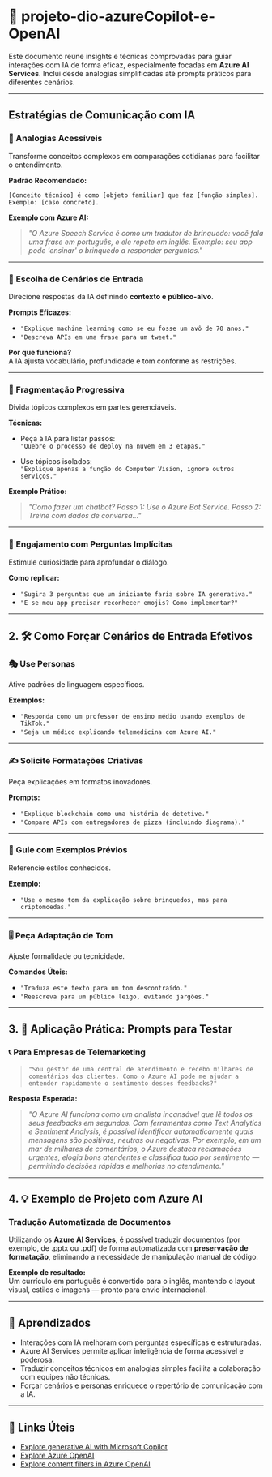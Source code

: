 
# 🧠 projeto-dio-azureCopilot-e-OpenAI

Este documento reúne insights e técnicas comprovadas para guiar interações com IA de forma eficaz, especialmente focadas em **Azure AI Services**. Inclui desde analogias simplificadas até prompts práticos para diferentes cenários.

---

## Estratégias de Comunicação com IA

### 📌 Analogias Acessíveis

Transforme conceitos complexos em comparações cotidianas para facilitar o entendimento.

**Padrão Recomendado:**

```
[Conceito técnico] é como [objeto familiar] que faz [função simples].  
Exemplo: [caso concreto].
```

**Exemplo com Azure AI:**

> *"O Azure Speech Service é como um tradutor de brinquedo: você fala uma frase em português, e ele repete em inglês. Exemplo: seu app pode 'ensinar' o brinquedo a responder perguntas."*

---

### 📌 Escolha de Cenários de Entrada

Direcione respostas da IA definindo **contexto e público-alvo**.

**Prompts Eficazes:**

- `"Explique machine learning como se eu fosse um avô de 70 anos."`
- `"Descreva APIs em uma frase para um tweet."`

**Por que funciona?**  
A IA ajusta vocabulário, profundidade e tom conforme as restrições.

---

### 📌 Fragmentação Progressiva

Divida tópicos complexos em partes gerenciáveis.

**Técnicas:**

- Peça à IA para listar passos:  
  `"Quebre o processo de deploy na nuvem em 3 etapas."`

- Use tópicos isolados:  
  `"Explique apenas a função do Computer Vision, ignore outros serviços."`

**Exemplo Prático:**

> *"Como fazer um chatbot? Passo 1: Use o Azure Bot Service. Passo 2: Treine com dados de conversa..."*

---

### 📌 Engajamento com Perguntas Implícitas

Estimule curiosidade para aprofundar o diálogo.

**Como replicar:**

- `"Sugira 3 perguntas que um iniciante faria sobre IA generativa."`
- `"E se meu app precisar reconhecer emojis? Como implementar?"`

---

## 2. 🛠️ Como Forçar Cenários de Entrada Efetivos

### 🎭 Use Personas

Ative padrões de linguagem específicos.

**Exemplos:**

- `"Responda como um professor de ensino médio usando exemplos de TikTok."`
- `"Seja um médico explicando telemedicina com Azure AI."`

---

### ✍️ Solicite Formatações Criativas

Peça explicações em formatos inovadores.

**Prompts:**

- `"Explique blockchain como uma história de detetive."`
- `"Compare APIs com entregadores de pizza (incluindo diagrama)."`

---

### 📂 Guie com Exemplos Prévios

Referencie estilos conhecidos.

**Exemplo:**

- `"Use o mesmo tom da explicação sobre brinquedos, mas para criptomoedas."`

---

### 🎚️ Peça Adaptação de Tom

Ajuste formalidade ou tecnicidade.

**Comandos Úteis:**

- `"Traduza este texto para um tom descontraído."`
- `"Reescreva para um público leigo, evitando jargões."`

---

## 3. 📌 Aplicação Prática: Prompts para Testar

### 📞 Para Empresas de Telemarketing

> `"Sou gestor de uma central de atendimento e recebo milhares de comentários dos clientes. Como o Azure AI pode me ajudar a entender rapidamente o sentimento desses feedbacks?"`

**Resposta Esperada:**

> *"O Azure AI funciona como um analista incansável que lê todos os seus feedbacks em segundos. Com ferramentas como Text Analytics e Sentiment Analysis, é possível identificar automaticamente quais mensagens são positivas, neutras ou negativas. Por exemplo, em um mar de milhares de comentários, o Azure destaca reclamações urgentes, elogia bons atendentes e classifica tudo por sentimento — permitindo decisões rápidas e melhorias no atendimento."*

---

## 4. 💡 Exemplo de Projeto com Azure AI

### Tradução Automatizada de Documentos

Utilizando os **Azure AI Services**, é possível traduzir documentos (por exemplo, de .pptx ou .pdf) de forma automatizada com **preservação de formatação**, eliminando a necessidade de manipulação manual de código.

**Exemplo de resultado:**  
Um currículo em português é convertido para o inglês, mantendo o layout visual, estilos e imagens — pronto para envio internacional.

---

## 🧠 Aprendizados

- Interações com IA melhoram com perguntas específicas e estruturadas.
- Azure AI Services permite aplicar inteligência de forma acessível e poderosa.
- Traduzir conceitos técnicos em analogias simples facilita a colaboração com equipes não técnicas.
- Forçar cenários e personas enriquece o repertório de comunicação com a IA.

---

## 🔗 Links Úteis

- [Explore generative AI with Microsoft Copilot](https://learn.microsoft.com/en-us/microsoft-365-copilot)
- [Explore Azure OpenAI](https://learn.microsoft.com/en-us/azure/cognitive-services/openai/)
- [Explore content filters in Azure OpenAI](https://learn.microsoft.com/en-us/azure/ai-services/openai/concepts/content-filtering)
